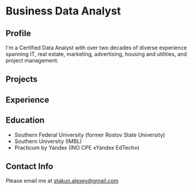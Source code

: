 # Business Data Analyst

## Profile
I'm a Certified Data Analyst with over two decades of diverse experience spanning IT, real estate, marketing, advertising, housing and utilities, and project management.

## Projects

## Experience

## Education
- Southern Federal University (former Rostov State University)
- Southern University (IMBL)
- Practicum by Yandex (INO CPE «Yandex EdTech»)

## Contact Info
Please email me at [stakun.alexey@gmail.com](stakun.alexey@gmail.com)